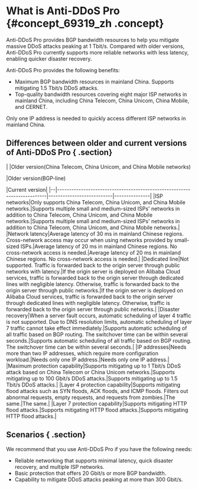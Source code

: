 # What is Anti-DDoS Pro {#concept_69319_zh .concept}

Anti-DDoS Pro provides BGP bandwidth resources to help you mitigate massive DDoS attacks peaking at 1 Tbit/s. Compared with older versions, Anti-DDoS Pro currently supports more reliable networks with less latency, enabling quicker disaster recovery.

Anti-DDoS Pro provides the following benefits:

-   Maximum BGP bandwidth resources in mainland China. Supports mitigating 1.5 Tbit/s DDoS attacks.
-   Top-quality bandwidth resources covering eight major ISP networks in mainland China, including China Telecom, China Unicom, China Mobile, and CERNET.

Only one IP address is needed to quickly access different ISP networks in mainland China.

## Differences between older and current versions of Anti-DDoS Pro { .section}

| |Older version\(China Telecom, China Unicom, and China Mobile networks\)

|Older version\(BGP-line\)

|Current version|
|--|-------------------------------------------------------------------------|---------------------------|---------------|
|ISP networks|Only supports China Telecom, China Unicom, and China Mobile networks.|Supports multiple small and medium-sized ISPs' networks in addition to China Telecom, China Unicom, and China Mobile networks.|Supports multiple small and medium-sized ISPs' networks in addition to China Telecom, China Unicom, and China Mobile networks.|
|Network latency|Average latency of 30 ms in mainland Chinese regions. Cross-network access may occur when using networks provided by small-sized ISPs.|Average latency of 20 ms in mainland Chinese regions. No cross-network access is needed.|Average latency of 20 ms in mainland Chinese regions. No cross-network access is needed.|
|Dedicated line|Not supported. Traffic is forwarded back to the origin server through public networks with latency.|If the origin server is deployed on Alibaba Cloud services, traffic is forwarded back to the origin server through dedicated lines with negligible latency. Otherwise, traffic is forwarded back to the origin server through public networks.|If the origin server is deployed on Alibaba Cloud services, traffic is forwarded back to the origin server through dedicated lines with negligible latency. Otherwise, traffic is forwarded back to the origin server through public networks.|
|Disaster recovery|When a server fault occurs, automatic scheduling of layer 4 traffic is not supported. Due to DNS resolution limits, automatic scheduling of layer 7 traffic cannot take effect immediately.|Supports automatic scheduling of all traffic based on BGP routing. The switchover time can be within several seconds.|Supports automatic scheduling of all traffic based on BGP routing. The switchover time can be within several seconds.|
|IP addresses|Needs more than two IP addresses, which require more configuration workload.|Needs only one IP address.|Needs only one IP address.|
|Maximum protection capability|Supports mitigating up to 1 Tbit/s DDoS attack based on China Telecom or China Unicom networks.|Supports mitigating up to 100 Gbit/s DDoS attacks.|Supports mitigating up to 1.5 Tbit/s DDoS attacks.|
|Layer 4 protection capability|Supports mitigating flood attacks such as SYN floods, ACK floods, and ICMP floods. Filters out abnormal requests, empty requests, and requests from zombies.|The same.|The same.|
|Layer 7 protection capability|Supports mitigating HTTP flood attacks.|Supports mitigating HTTP flood attacks.|Supports mitigating HTTP flood attacks.|

## Scenarios { .section}

We recommend that you use Anti-DDoS Pro if you have the following needs:

-   Reliable networking that supports minimal latency, quick disaster recovery, and multiple ISP networks.
-   Basic protection that offers 20 Gbit/s or more BGP bandwidth.
-   Capability to mitigate DDoS attacks peaking at more than 300 Gbit/s.


